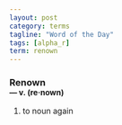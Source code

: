 ```yaml
---
layout: post
category: terms
tagline: "Word of the Day"
tags: [alpha_r]
term: renown
---
```


<h3>Renown<br/> <small>&mdash; v. (re<span>&middot;</span>nown)</small></h3>
<p><ol>
<li>to noun again</li>
</ol></p>
